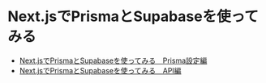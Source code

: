 # Next\.jsでPrismaとSupabaseを使ってみる

- [Next\.jsでPrismaとSupabaseを使ってみる　Prisma設定編](https://zenn.dev/kiriyama/articles/89bac9034bbe7a)
- [Next\.jsでPrismaとSupabaseを使ってみる　API編](https://zenn.dev/kiriyama/articles/41f2300ee6a718)
